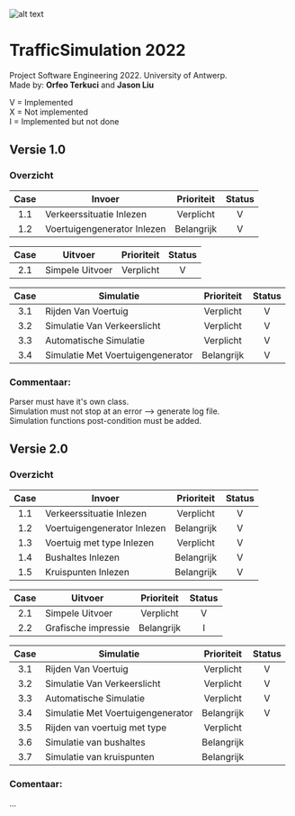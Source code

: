 ![alt text](https://upload.wikimedia.org/wikipedia/commons/e/e3/Universiteit_Antwerpen_logo.svg)
# TrafficSimulation 2022
Project Software Engineering 2022. University of Antwerp.  
Made by: **Orfeo Terkuci** and **Jason Liu**

V = Implemented   
X = Not implemented  
I = Implemented but not done

## Versie 1.0
### Overzicht

|Case | Invoer                      | Prioriteit   | Status   |
|:---:|-----------------------------|:------------:|:--------:|
|1.1  | Verkeerssituatie Inlezen    | Verplicht    | V        | 
|1.2  | Voertuigengenerator Inlezen | Belangrijk   | V        |

|Case | Uitvoer         | Prioriteit   | Status   |
|:---:|-----------------|:------------:|:--------:|
|2.1  | Simpele Uitvoer | Verplicht    | V        |

|Case | Simulatie                         | Prioriteit   | Status   |
|:---:|-----------------------------------|:------------:|:--------:|
|3.1  | Rijden Van Voertuig               | Verplicht    | V        |
|3.2  | Simulatie Van Verkeerslicht       | Verplicht    | V        |
|3.3  | Automatische Simulatie            | Verplicht    | V        |
|3.4  | Simulatie Met Voertuigengenerator | Belangrijk   | V        |
 
### Commentaar:
Parser must have it's own class.  
Simulation must not stop at an error --> generate log file.  
Simulation functions post-condition must be added.  


## Versie 2.0  
### Overzicht  

|Case | Invoer                      | Prioriteit   | Status   |
|:---:|-----------------------------|:------------:|:--------:|
|1.1  | Verkeerssituatie Inlezen    | Verplicht    | V        | 
|1.2  | Voertuigengenerator Inlezen | Belangrijk   | V        |
|1.3  | Voertuig met type Inlezen   | Verplicht    | V        |
|1.4  | Bushaltes Inlezen           | Belangrijk   | V        |
|1.5  | Kruispunten Inlezen         | Belangrijk   | V        |

|Case | Uitvoer                 | Prioriteit   | Status |
|:---:|-------------------------|:------------:|:------:|
|2.1  | Simpele Uitvoer         | Verplicht    |   V    |
|2.2  | Grafische impressie     | Belangrijk   |   I    |

|Case | Simulatie                         | Prioriteit   | Status   |
|:---:|-----------------------------------|:------------:|:--------:|
|3.1  | Rijden Van Voertuig               | Verplicht    | V        |
|3.2  | Simulatie Van Verkeerslicht       | Verplicht    | V        |
|3.3  | Automatische Simulatie            | Verplicht    | V        |
|3.4  | Simulatie Met Voertuigengenerator | Belangrijk   | V        |
|3.5  | Rijden van voertuig met type      | Verplicht    |          |
|3.6  | Simulatie van bushaltes           | Belangrijk   |          |
|3.7  | Simulatie van kruispunten         | Belangrijk   |          |
### Comentaar:
...  

